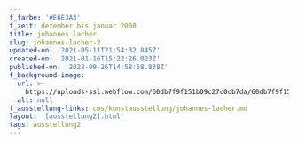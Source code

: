 ```yaml
---
f_farbe: '#E6E3A3'
f_zeit: dezember bis januar 2008
title: johannes lacher
slug: johannes-lacher-2
updated-on: '2021-05-11T21:54:32.845Z'
created-on: '2021-01-16T15:22:26.023Z'
published-on: '2022-09-26T14:58:58.838Z'
f_background-image:
  url: >-
    https://uploads-ssl.webflow.com/60db7f9f151b09c27c0cb7da/60db7f9f151b0902430cb8b6_johannes%20lacher.jpg
  alt: null
f_ausstellung-links: cms/kunstausstellung/johannes-lacher.md
layout: '[ausstellung2].html'
tags: ausstellung2
---
```



